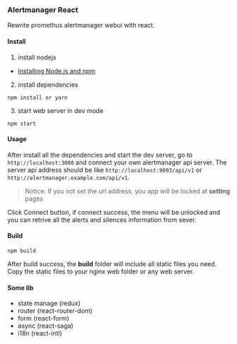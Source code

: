 ### Alertmanager React 

Rewrite promethus alertmanager webui with react.

#### Install 

1. install nodejs

- [Installing Node.js and npm](https://nodejs.org/en/download/package-manager/)

2. install dependencies

```
npm install or yarn 
```
3. start web server in dev mode

```
npm start 
```

#### Usage

After install all the dependencies and start the dev server, go to `http://localhost:3000` and connect your own alertmanager api server. The server api address should be like `http://localhost:9093/api/v1` or `http://alertmanager.example.com/api/v1`. 

> Notice: If you not set the url address, you app will be locked at **setting** pages

Click Connect button, if connect success, the menu will be unlocked and you can retrive all the alerts and silences information from sever.

#### Build

```
npm build 
```

After build success, the **build** folder will include all static files you need. Copy the static files to your nginx web folder or any web server.


#### Some lib

- state manage (redux)
- router (react-router-dom)
- form (react-form)
- async (react-saga)
- i18n (react-intl)
